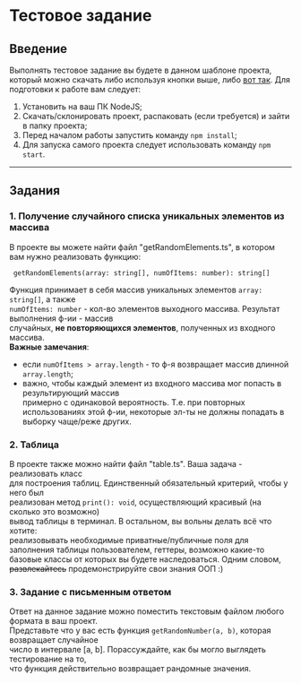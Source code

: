 # Тестовое задание
## Введение  
Выполнять тестовое задание вы будете в данном шаблоне проекта,  
который можно скачать либо используя кнопки выше, либо [вот так](https://github.com/ImAllergicToFish/RadarStudentsTestTask/archive/refs/heads/master.zip).
Для подготовки к работе вам следует:  
1. Установить на ваш ПК NodeJS;
2. Скачать/склонировать проект, распаковать (если требуется) и зайти в папку проекта;
3. Перед началом работы запустить команду `npm install`;
4. Для запуска самого проекта следует использовать команду `npm start`.  

---
## Задания
### 1. Получение случайного списка уникальных элементов из массива  

В проекте вы можете найти файл "getRandomElements.ts", в котором вам нужно реализовать функцию:
```
 getRandomElements(array: string[], numOfItems: number): string[]
```
Функция принимает в себя массив уникальных элементов `array: string[]`, а также  
`numOfItems: number` - кол-во элементов выходного массива. Результат выполнения ф-ии - массив  
случайных, **не повторяющихся элементов**, полученных из входного массива.  
**Важные замечания**:  
* если `numOfItems > array.length` - то ф-я возвращает массив длинной `array.length`;  
* важно, чтобы каждый элемент из входного массива мог попасть в результирующий массив  
примерно с одинаковой вероятность. Т.е. при повторных использованиях этой ф-ии,  некоторые эл-ты не должны попадать в выборку чаще/реже других.  

### 2. Таблица  

В проекте также можно найти файл "table.ts". Ваша задача - реализовать класс  
для построения таблиц. Единственный обязательный критерий, чтобы у него был  
реализован метод `print(): void`, осуществляющий красивый (на сколько это возможно)  
вывод таблицы в терминал. В остальном, вы вольны делать всё что хотите:  
реализовывать необходимые приватные/публичные поля для заполнения таблицы пользователем, геттеры,
возможно какие-то базовые классы  от которых вы будете наследоваться. Одним словом, ~~развлекайтесь~~ продемонстрируйте свои знания ООП :)

### 3. Задание с письменным ответом  

Ответ на данное задание можно поместить текстовым файлом любого формата в ваш проект.  
Представьте что у вас есть функция `getRandomNumber(a, b)`, которая возвращает случайное  
число в интервале [a, b]. Порассуждайте, как бы могло выглядеть тестирование на то,  
что функция действительно возвращает рандомные значения.


